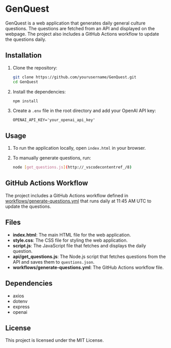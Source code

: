 # GenQuest

GenQuest is a web application that generates daily general culture questions. The questions are fetched from an API and displayed on the webpage. The project also includes a GitHub Actions workflow to update the questions daily.

## Installation

1. Clone the repository:
    ```sh
    git clone https://github.com/yourusername/GenQuest.git
    cd GenQuest
    ```

2. Install the dependencies:
    ```sh
    npm install
    ```

3. Create a `.env` file in the root directory and add your OpenAI API key:
    ```
    OPENAI_API_KEY='your_openai_api_key'
    ```

## Usage

1. To run the application locally, open `index.html` in your browser.

2. To manually generate questions, run:
    ```sh
    node [get_questions.js](http://_vscodecontentref_/8)
    ```

## GitHub Actions Workflow

The project includes a GitHub Actions workflow defined in [workflows/generate-questions.yml](workflows/generate-questions.yml) that runs daily at 11:45 AM UTC to update the questions.

## Files

- **index.html**: The main HTML file for the web application.
- **style.css**: The CSS file for styling the web application.
- **script.js**: The JavaScript file that fetches and displays the daily question.
- **api/get_questions.js**: The Node.js script that fetches questions from the API and saves them to `questions.json`.
- **workflows/generate-questions.yml**: The GitHub Actions workflow file.

## Dependencies

- axios
- dotenv
- express
- openai

## License

This project is licensed under the MIT License.